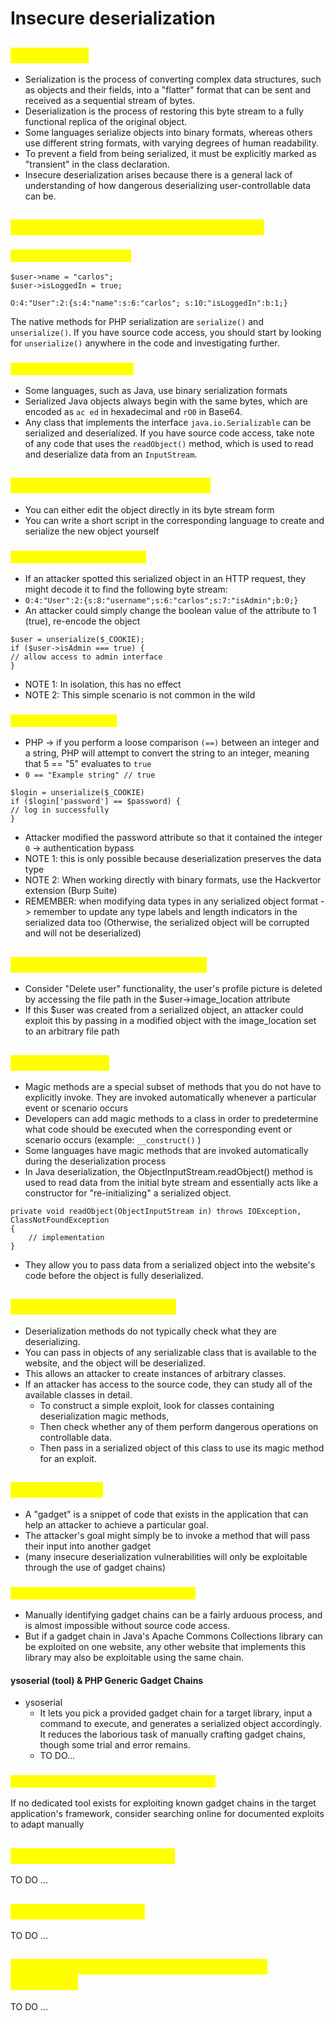 # Insecure deserialization

## <mark style="color:yellow;">General info</mark>

* Serialization is the process of converting complex data structures, such as objects and their fields, into a "flatter" format that can be sent and received as a sequential stream of bytes.
* Deserialization is the process of restoring this byte stream to a fully functional replica of the original object.
* Some languages serialize objects into binary formats, whereas others use different string formats, with varying degrees of human readability.
* To prevent a field from being serialized, it must be explicitly marked as "transient" in the class declaration.
* Insecure deserialization arises because there is a general lack of understanding of how dangerous deserializing user-controllable data can be.

## <mark style="color:yellow;">How to identify insecure deserialization</mark>

### <mark style="color:yellow;">PHP serialization format</mark>

```
$user->name = "carlos";
$user->isLoggedIn = true;
```

```
O:4:"User":2:{s:4:"name":s:6:"carlos"; s:10:"isLoggedIn":b:1;}
```

The native methods for PHP serialization are `serialize()` and `unserialize()`. If you have source code access, you should start by looking for `unserialize()` anywhere in the code and investigating further.

### <mark style="color:yellow;">Java serialization format</mark>

* Some languages, such as Java, use binary serialization formats
* Serialized Java objects always begin with the same bytes, which are encoded as `ac ed` in hexadecimal and `rO0` in Base64.
* Any class that implements the interface `java.io.Serializable` can be serialized and deserialized. If you have source code access, take note of any code that uses the `readObject()` method, which is used to read and deserialize data from an `InputStream`.

## <mark style="color:yellow;">Manipulating serialized objects</mark>

* You can either edit the object directly in its byte stream form
* You can write a short script in the corresponding language to create and serialize the new object yourself

### <mark style="color:yellow;">Modifying object attributes</mark>

* If an attacker spotted this serialized object in an HTTP request, they might decode it to find the following byte stream:
* `O:4:"User":2:{s:8:"username";s:6:"carlos";s:7:"isAdmin";b:0;}`
* An attacker could simply change the boolean value of the attribute to 1 (true), re-encode the object

```
$user = unserialize($_COOKIE);
if ($user->isAdmin === true) {
// allow access to admin interface
}
```

* NOTE 1: In isolation, this has no effect
* NOTE 2: This simple scenario is not common in the wild

### <mark style="color:yellow;">Modifying data types</mark>

* PHP -> if you perform a loose comparison `(==)` between an integer and a string, PHP will attempt to convert the string to an integer, meaning that 5 == "5" evaluates to `true`
* `0 == "Example string" // true`

```
$login = unserialize($_COOKIE)
if ($login['password'] == $password) {
// log in successfully
}
```

* Attacker modified the password attribute so that it contained the integer `0` -> authentication bypass
* NOTE 1: this is only possible because deserialization preserves the data type
* NOTE 2: When working directly with binary formats, use the Hackvertor extension (Burp Suite)
* REMEMBER: when modifying data types in any serialized object format -> remember to update any type labels and length indicators in the serialized data too (Otherwise, the serialized object will be corrupted and will not be deserialized)

## <mark style="color:yellow;">Using application functionality</mark>

* Consider "Delete user" functionality, the user's profile picture is deleted by accessing the file path in the $user->image\_location attribute
* If this $user was created from a serialized object, an attacker could exploit this by passing in a modified object with the image\_location set to an arbitrary file path

## <mark style="color:yellow;">Magic methods</mark>

* Magic methods are a special subset of methods that you do not have to explicitly invoke. They are invoked automatically whenever a particular event or scenario occurs
* Developers can add magic methods to a class in order to predetermine what code should be executed when the corresponding event or scenario occurs (example: `__construct()` )
* Some languages have magic methods that are invoked automatically during the deserialization process
* In Java deserialization, the ObjectInputStream.readObject() method is used to read data from the initial byte stream and essentially acts like a constructor for "re-initializing" a serialized object.

```
private void readObject(ObjectInputStream in) throws IOException, ClassNotFoundException
{
    // implementation
}
```

* They allow you to pass data from a serialized object into the website's code before the object is fully deserialized.

## <mark style="color:yellow;">Injecting arbitrary objects</mark>

* Deserialization methods do not typically check what they are deserializing.
* You can pass in objects of any serializable class that is available to the website, and the object will be deserialized.
* This allows an attacker to create instances of arbitrary classes.
* If an attacker has access to the source code, they can study all of the available classes in detail.
  * To construct a simple exploit, look for classes containing deserialization magic methods,
  * Then check whether any of them perform dangerous operations on controllable data.
  * Then pass in a serialized object of this class to use its magic method for an exploit.

## <mark style="color:yellow;">Gadget chains</mark>

* A "gadget" is a snippet of code that exists in the application that can help an attacker to achieve a particular goal.
* The attacker's goal might simply be to invoke a method that will pass their input into another gadget
* (many insecure deserialization vulnerabilities will only be exploitable through the use of gadget chains)

### <mark style="color:yellow;">Working with pre-built gadget chains</mark>

* Manually identifying gadget chains can be a fairly arduous process, and is almost impossible without source code access.
* But if a gadget chain in Java's Apache Commons Collections library can be exploited on one website, any other website that implements this library may also be exploitable using the same chain.

#### ysoserial (tool) & PHP Generic Gadget Chains

* ysoserial
  * It lets you pick a provided gadget chain for a target library, input a command to execute, and generates a serialized object accordingly. It reduces the laborious task of manually crafting gadget chains, though some trial and error remains.
  * TO DO...

### <mark style="color:yellow;">Working with documented gadget chains</mark>

If no dedicated tool exists for exploiting known gadget chains in the target application's framework, consider searching online for documented exploits to adapt manually

## <mark style="color:yellow;">Creating your own exploit</mark>

TO DO ...

## <mark style="color:yellow;">PHAR deserialization</mark>

TO DO ...

## <mark style="color:yellow;">Exploiting deserialization using memory corruption</mark>

TO DO ...
